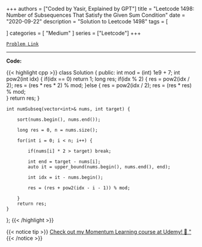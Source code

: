
+++
authors = ["Coded by Yasir, Explained by GPT"]
title = "Leetcode 1498: Number of Subsequences That Satisfy the Given Sum Condition"
date = "2020-09-22"
description = "Solution to Leetcode 1498"
tags = [
    
]
categories = [
    "Medium"
]
series = ["Leetcode"]
+++



[`Problem Link`](https://leetcode.com/problems/number-of-subsequences-that-satisfy-the-given-sum-condition/description/)

---

**Code:**

{{< highlight cpp >}}
class Solution {
public:
    int mod = (int) 1e9 + 7;
    int pow2(int idx) {
        if(idx == 0) return 1;
        long res;
        if(idx % 2) {
            res = pow2(idx / 2);
            res = (res * res * 2) % mod;
        }else {
            res = pow2(idx / 2);
            res = (res * res) % mod;            
        }
        return res;
    }
    
    int numSubseq(vector<int>& nums, int target) {
        
        sort(nums.begin(), nums.end());
        
        long res = 0, n = nums.size();
        
        for(int i = 0; i < n; i++) {
            
            if(nums[i] * 2 > target) break;
            
            int end = target - nums[i];
            auto it = upper_bound(nums.begin(), nums.end(), end);
            
            int idx = it - nums.begin();

            res = (res + pow2(idx - i - 1)) % mod;
            
        }
        return res;
    }
};
{{< /highlight >}}


{{< notice tip >}}
[Check out my Momentum Learning course at Udemy! 🚀 "](https://www.udemy.com/course/blind-75-the-data-structures-and-algorithms-essentials/)
{{< /notice >}}


